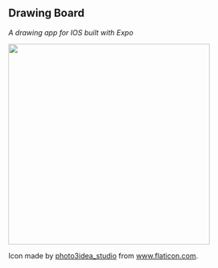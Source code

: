 ## Drawing Board
*A drawing app for IOS built with Expo*

<img src="https://user-images.githubusercontent.com/4007345/52668267-ba01bb00-2ed8-11e9-99a9-d2c9dcb6f474.gif" height="400"/>

Icon made by [photo3idea_studio](https://www.flaticon.com/authors/photo3idea-studio) from www.flaticon.com.
